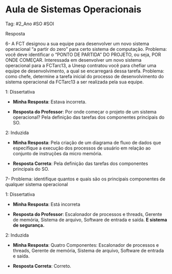 # Aula de Sistemas Operacionais

Tag: #2_Ano #SO #SOI

Resposta

6- A FCT designou a sua equipe para desenvolver um novo sistema operacional “a partir do zero” para certo sistema de computação. Problema: você deve identificar o “PONTO DE PARTIDA” DO PROJETO, ou seja, POR ONDE COMEÇAR. Interessada em desenvolver um novo sistema operacional para a FCTarc13, a Unesp contratou você para chefiar uma equipe de desenvolvimento, a qual se encarregará dessa tarefa. Problema: como chefe, determine a tarefa inicial do processo de desenvolvimento do sistema operacional da FCTarc13 a ser realizada pela sua equipe.

1: Dissertativa

* **Minha Resposta**: Estava incorreta.

* **Resposta do Professor**: Por onde começar o projeto de um sistema operacional? Pela definição das tarefas dos componentes principais do SO.

2:  Induzida

* **Minha Resposta**: Pela criação de um diagrama de fluxo de dados que especifique a execução dos processos de usuário em relação ao conjunto de instruções da micro memória.

* **Resposta Correta**: Pela definição das tarefas dos componentes principais do SO.

7- Problema: identifique quantos e quais são os principais componentes de qualquer sistema operacional

1: Dissertativa

* **Minha Resposta**: Está incorreta

* **Resposta do Professor**: Escalonador de processos e threads, Gerente de memória, Sistema de arquivo, Software de entrada e saída. **E sistema de segurança.**

2: Induzida

* **Minha Resposta**: Quatro Componentes: Escalonador de processos e threads, Gerente de memória, Sistema de arquivo, Software de entrada e saída.

* **Resposta Correta**: Correto.
